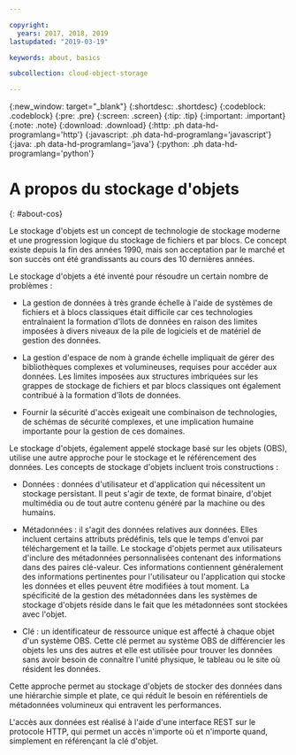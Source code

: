 ```yaml
---

copyright:
  years: 2017, 2018, 2019
lastupdated: "2019-03-19"

keywords: about, basics

subcollection: cloud-object-storage

---
```

{:new_window: target="_blank"}
{:shortdesc: .shortdesc}
{:codeblock: .codeblock}
{:pre: .pre}
{:screen: .screen}
{:tip: .tip}
{:important: .important}
{:note: .note}
{:download: .download} 
{:http: .ph data-hd-programlang='http'} 
{:javascript: .ph data-hd-programlang='javascript'} 
{:java: .ph data-hd-programlang='java'} 
{:python: .ph data-hd-programlang='python'}

# A propos du stockage d'objets
{: #about-cos}

Le stockage d'objets est un concept de technologie de stockage moderne et une progression logique du stockage de fichiers et par blocs. Ce concept existe depuis la fin des années 1990, mais son acceptation par le marché et son succès ont été grandissants au cours des 10 dernières années. 

Le stockage d'objets a été inventé pour résoudre un certain nombre de problèmes :

*  La gestion de données à très grande échelle à l'aide de systèmes de fichiers et à blocs classiques était difficile car ces technologies entraînaient la formation d'îlots de données en raison des limites imposées à divers niveaux de la pile de logiciels et de matériel de gestion des données. 

*  La gestion d'espace de nom à grande échelle impliquait de gérer des bibliothèques complexes et volumineuses, requises pour accéder aux données. Les limites imposées aux structures imbriquées sur les grappes de stockage de fichiers et par blocs classiques ont également contribué à la formation d'îlots de données. 

*  Fournir la sécurité d'accès exigeait une combinaison de technologies, de schémas de sécurité complexes, et une implication humaine importante pour la gestion de ces domaines. 

Le stockage d'objets, également appelé stockage basé sur les objets (OBS), utilise une autre approche pour le stockage et le référencement des données. Les concepts de stockage d'objets incluent trois constructions : 

*  Données : données d'utilisateur et d'application qui nécessitent un stockage persistant. Il peut s'agir de texte, de format binaire, d'objet multimédia ou de tout autre contenu généré par la machine ou des humains. 

*  Métadonnées : il s'agit des données relatives aux données. Elles incluent certains attributs prédéfinis, tels que le temps d'envoi par téléchargement et la taille. Le stockage d'objets permet aux utilisateurs d'inclure des métadonnées personnalisées contenant des informations dans des paires clé-valeur. Ces informations contiennent généralement des informations pertinentes pour l'utilisateur ou l'application qui stocke les données et elles peuvent être modifiées à tout moment. La spécificité de la gestion des métadonnées dans les systèmes de stockage d'objets réside dans le fait que les métadonnées sont stockées avec l'objet. 

*  Clé : un identificateur de ressource unique est affecté à chaque objet d'un système OBS. Cette clé permet au système OBS de différencier les objets les uns des autres et elle est utilisée pour trouver les données sans avoir besoin de connaître l'unité physique, le tableau ou le site où résident les données. 

Cette approche permet au stockage d'objets de stocker des données dans une hiérarchie simple et plate, ce qui réduit le besoin en référentiels de métadonnées volumineux qui entravent les performances. 

L'accès aux données est réalisé à l'aide d'une interface REST sur le protocole HTTP, qui permet un accès n'importe où et n'importe quand, simplement en référençant la clé d'objet. 

